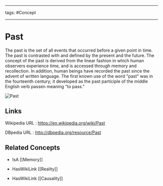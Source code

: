 




---

tags: #Concept

---
# Past


The past is the set of all events that occurred before a given point in time. The past is contrasted with and defined by the present and the future. The concept of the past is derived from the linear fashion in which human observers experience time, and is accessed through memory and recollection. In addition, human beings have recorded the past since the advent of written language. The first known use of the word "past" was in the fourteenth century; it developed as the past participle of the middle English verb passen meaning "to pass."

![Past](http://commons.wikimedia.org/wiki/Special:FilePath/Maximov_Everything_In_the_Past.jpg?width=300)


## Links


Wikipedia URL : https://en.wikipedia.org/wiki/Past

DBpedia URL : http://dbpedia.org/resource/Past


## Related Concepts


- IsA [[Memory]]

- HasWikiLink [[Reality]]

- HasWikiLink [[Causality]]
